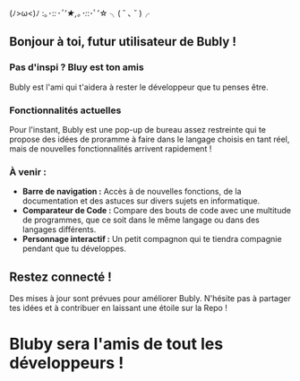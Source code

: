 
(ﾉ>ω<)ﾉ :｡･:*:･ﾟ’★,｡･:*:･ﾟ’☆      ╮( ˘ ､ ˘ )╭
         

## Bonjour à toi, futur utilisateur de Bubly !

### Pas d'inspi ? Bluy est ton amis
Bubly est l'ami qui t'aidera à rester le développeur que tu penses être.

### Fonctionnalités actuelles
Pour l'instant, Bubly est une pop-up de bureau assez restreinte qui te propose des idées de proramme à faire dans le langage choisis en tant réel, mais de nouvelles fonctionnalités arrivent rapidement !

### À venir :
- **Barre de navigation :** Accès à de nouvelles fonctions, de la documentation et des astuces sur divers sujets en informatique.
- **Comparateur de Code :** Compare des bouts de code avec une multitude de programmes, que ce soit dans le même langage ou dans des langages différents.
- **Personnage interactif :** Un petit compagnon qui te tiendra compagnie pendant que tu développes.

## Restez connecté !
Des mises à jour sont prévues pour améliorer Bubly. N'hésite pas à partager tes idées et à contribuer en laissant une étoile sur la Repo !

# Bluby sera l'amis de tout les développeurs !
